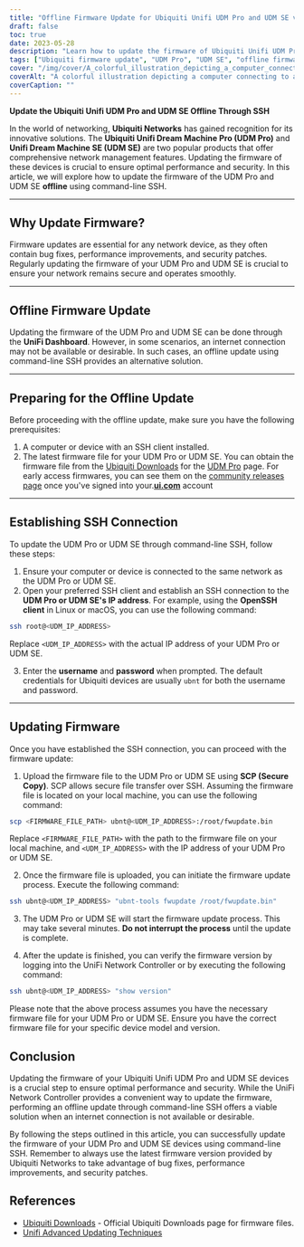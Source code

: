 ```yaml
---
title: "Offline Firmware Update for Ubiquiti Unifi UDM Pro and UDM SE via Command-line SSH"
draft: false
toc: true
date: 2023-05-28
description: "Learn how to update the firmware of Ubiquiti Unifi UDM Pro and UDM SE offline through command-line SSH for optimal performance and security."
tags: ["Ubiquiti firmware update", "UDM Pro", "UDM SE", "offline firmware update", "command-line SSH", "network management", "network security", "firmware upgrade", "SSH connection", "firmware file", "UniFi Network Controller", "bug fixes", "performance improvements", "security patches", "networking", "network devices", "technology", "IT management", "firmware update process", "network optimization"]
cover: "/img/cover/A_colorful_illustration_depicting_a_computer_connecting.png"
coverAlt: "A colorful illustration depicting a computer connecting to a router through SSH, symbolizing the offline firmware update process for Ubiquiti Unifi UDM Pro and UDM SE devices."
coverCaption: ""
---
```


**Update the Ubiquiti Unifi UDM Pro and UDM SE Offline Through SSH**

In the world of networking, **Ubiquiti Networks** has gained recognition for its innovative solutions. The **Ubiquiti Unifi Dream Machine Pro (UDM Pro)** and **Unifi Dream Machine SE (UDM SE)** are two popular products that offer comprehensive network management features. Updating the firmware of these devices is crucial to ensure optimal performance and security. In this article, we will explore how to update the firmware of the UDM Pro and UDM SE **offline** using command-line SSH.

______

## Why Update Firmware?

Firmware updates are essential for any network device, as they often contain bug fixes, performance improvements, and security patches. Regularly updating the firmware of your UDM Pro and UDM SE is crucial to ensure your network remains secure and operates smoothly.

______

## Offline Firmware Update

Updating the firmware of the UDM Pro and UDM SE can be done through the **UniFi Dashboard**. However, in some scenarios, an internet connection may not be available or desirable. In such cases, an offline update using command-line SSH provides an alternative solution.

______

## Preparing for the Offline Update

Before proceeding with the offline update, make sure you have the following prerequisites:

1. A computer or device with an SSH client installed.
2. The latest firmware file for your UDM Pro or UDM SE. You can obtain the firmware file from the [Ubiquiti Downloads](https://www.ui.com/download/unifi) for the [UDM Pro](https://www.ui.com/download/unifi/unifi-dream-machine-pro) page. For early access firmwares, you can see them on the [community releases page](https://community.ui.com/releases) once you've signed into your.[**ui.com**](https://account.ui.com/) account

______

## Establishing SSH Connection

To update the UDM Pro or UDM SE through command-line SSH, follow these steps:

1. Ensure your computer or device is connected to the same network as the UDM Pro or UDM SE.
2. Open your preferred SSH client and establish an SSH connection to the **UDM Pro or UDM SE's IP address**. For example, using the **OpenSSH client** in Linux or macOS, you can use the following command:

```bash
ssh root@<UDM_IP_ADDRESS>
```

Replace `<UDM_IP_ADDRESS>` with the actual IP address of your UDM Pro or UDM SE.

3. Enter the **username** and **password** when prompted. The default credentials for Ubiquiti devices are usually `ubnt` for both the username and password.

______

## Updating Firmware

Once you have established the SSH connection, you can proceed with the firmware update:

1. Upload the firmware file to the UDM Pro or UDM SE using **SCP (Secure Copy)**. SCP allows secure file transfer over SSH. Assuming the firmware file is located on your local machine, you can use the following command:

```bash
scp <FIRMWARE_FILE_PATH> ubnt@<UDM_IP_ADDRESS>:/root/fwupdate.bin
```

Replace `<FIRMWARE_FILE_PATH>` with the path to the firmware file on your local machine, and `<UDM_IP_ADDRESS>` with the IP address of your UDM Pro or UDM SE.

2. Once the firmware file is uploaded, you can initiate the firmware update process. Execute the following command:

```bash
ssh ubnt@<UDM_IP_ADDRESS> "ubnt-tools fwupdate /root/fwupdate.bin"
```

3. The UDM Pro or UDM SE will start the firmware update process. This may take several minutes. **Do not interrupt the process** until the update is complete.

4. After the update is finished, you can verify the firmware version by logging into the UniFi Network Controller or by executing the following command:

```bash
ssh ubnt@<UDM_IP_ADDRESS> "show version"
```
Please note that the above process assumes you have the necessary firmware file for your UDM Pro or UDM SE. Ensure you have the correct firmware file for your specific device model and version.

## Conclusion

Updating the firmware of your Ubiquiti Unifi UDM Pro and UDM SE devices is a crucial step to ensure optimal performance and security. While the UniFi Network Controller provides a convenient way to update the firmware, performing an offline update through command-line SSH offers a viable solution when an internet connection is not available or desirable.

By following the steps outlined in this article, you can successfully update the firmware of your UDM Pro and UDM SE devices using command-line SSH. Remember to always use the latest firmware version provided by Ubiquiti Networks to take advantage of bug fixes, performance improvements, and security patches.

## References

- [Ubiquiti Downloads](https://www.ui.com/download/unifi/) - Official Ubiquiti Downloads page for firmware files.
- [Unifi Advanced Updating Techniques](https://help.ui.com/hc/en-us/articles/204910064-UniFi-Upgrade-the-Firmware-of-a-UniFi-Device)
